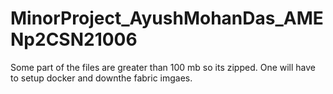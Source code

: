 # MinorProject_AyushMohanDas_AMENp2CSN21006
Some part of the files are greater than 100 mb so its zipped.
One will have to setup docker and downthe fabric imgaes.
